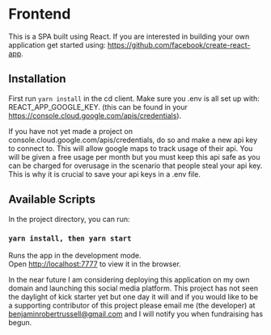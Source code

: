 # Frontend

This is a SPA built using React.
If you are interested in building your own application get started using:
https://github.com/facebook/create-react-app.

## Installation

First run `yarn install` in the cd client.
Make sure you .env is all set up with: REACT_APP_GOOGLE_KEY. (this can be found in your https://console.cloud.google.com/apis/credentials). 

If you have not yet made a project on console.cloud.google.com/apis/credentials, do so and make a new api key to connect to. This will allow google maps to track usage of their api. You will be given a free usage per month but you must keep this api safe as you can be charged for overusage in the scenario that people steal your api key. This is why it is crucial to save your api keys in a .env file.
## Available Scripts

In the project directory, you can run:

### `yarn install, then yarn start`

Runs the app in the development mode.<br />
Open [http://localhost:7777](http://localhost:7777) to view it in the browser.

In the near future I am considering deploying this application on my own domain and launching this social media platform. This project has not seen the daylight of kick starter yet but one day it will and if you would like to be a supporting contributor of this project please email me (the developer) at benjaminrobertrussell@gmail.com and I will notify you when fundraising has begun.